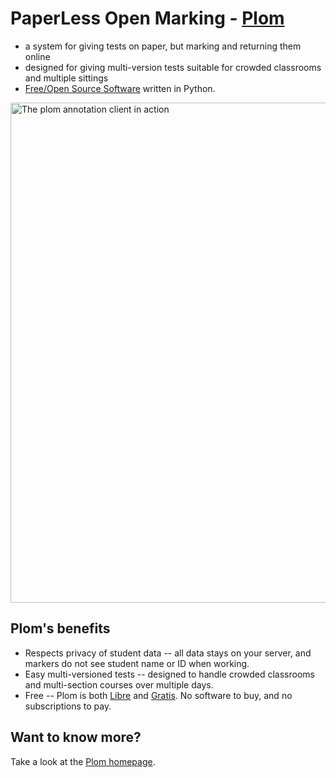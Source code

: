 # PaperLess Open Marking - [Plom](https://plom.gitlab.io/)

  * a system for giving tests on paper, but marking and returning them online
  * designed for giving multi-version tests suitable for crowded classrooms and multiple sittings
  * [Free/Open Source Software](https://www.gnu.org/licenses/agpl-3.0.en.html)
    written in Python.

<img src="https://plom.gitlab.io/images/plomclient.png" width="800px" alt="The plom annotation client in action">


## Plom's benefits

  * Respects privacy of student data -- all data stays on your server,
    and markers do not see student name or ID when working.
  * Easy multi-versioned tests -- designed to handle crowded classrooms
    and multi-section courses over multiple days.
  * Free -- Plom is both [Libre](https://en.wikipedia.org/wiki/Gratis_versus_libre#Libre) and [Gratis](https://en.wikipedia.org/wiki/Gratis_versus_libre#Gratis).
    No software to buy, and no subscriptions to pay.


## Want to know more?

Take a look at the [Plom homepage](https://plom.gitlab.io/).
